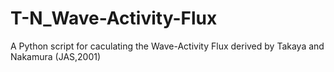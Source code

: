 # T-N_Wave-Activity-Flux
A Python script for caculating the Wave-Activity Flux derived by Takaya and Nakamura (JAS,2001)
